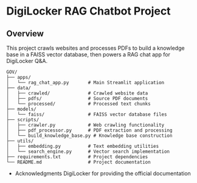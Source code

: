 # DigiLocker RAG Chatbot Project

## Overview
This project crawls websites and processes PDFs to build a knowledge base in a FAISS vector database, then powers a RAG chat app for DigiLocker Q&A.

```
GOV/
├── apps/
│   └── rag_chat_app.py       # Main Streamlit application
├── data/
│   ├── crawled/              # Crawled website data
│   ├── pdfs/                 # Source PDF documents
│   └── processed/            # Processed text chunks
├── models/
│   └── faiss/                # FAISS vector database files
├── scripts/
│   ├── crawler.py            # Web crawling functionality
│   ├── pdf_processor.py      # PDF extraction and processing
│   └── build_knowledge_base.py # Knowledge base construction
├── utils/
│   ├── embedding.py          # Text embedding utilities
│   └── search_engine.py      # Vector search implementation
├── requirements.txt          # Project dependencies
└── README.md                 # Project documentation
```

- Acknowledgments
DigiLocker for providing the official documentation